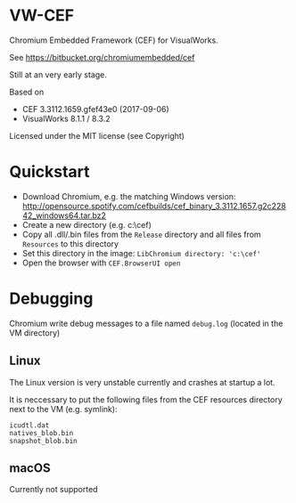 # VW-CEF
Chromium Embedded Framework (CEF) for VisualWorks.

See 
https://bitbucket.org/chromiumembedded/cef

Still at an very early stage. 

Based on
- CEF 3.3112.1659.gfef43e0 (2017-09-06)
- VisualWorks 8.1.1 / 8.3.2

Licensed under the MIT license (see Copyright)

# Quickstart

- Download Chromium, e.g. the matching Windows version: http://opensource.spotify.com/cefbuilds/cef_binary_3.3112.1657.g2c22842_windows64.tar.bz2
- Create a new directory (e.g. c:\cef)
- Copy all .dll/.bin files from the `Release` directory and all files from `Resources` to this directory
- Set this directory in the image: `LibChromium directory: 'c:\cef'`
- Open the browser with `CEF.BrowserUI open`

# Debugging

Chromium write debug messages to a file named `debug.log` (located in the VM directory)

## Linux
The Linux version is very unstable currently and crashes at startup a lot.

It is neccessary to put the following files from the CEF resources directory next to the VM (e.g. symlink):
```
icudtl.dat
natives_blob.bin
snapshot_blob.bin
```
## macOS
Currently not supported